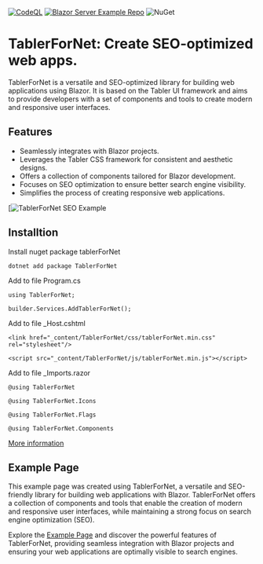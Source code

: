 [![CodeQL](https://github.com/Nix1983/TablerForNet/actions/workflows/github-code-scanning/codeql/badge.svg)](https://github.com/Nix1983/TablerForNet/actions/workflows/github-code-scanning/codeql)
[![Blazor Server Example Repo](https://img.shields.io/badge/Blazor%20Server%20Example-Repo-brightgreen?style=flat&logo=github)](https://github.com/Nix1983/BlazorServerTablerForNetExample)
![NuGet](https://img.shields.io/nuget/v/TablerForNet.svg)

# TablerForNet: Create SEO-optimized web apps.

TablerForNet is a versatile and SEO-optimized library for building web applications using Blazor. It is based on the Tabler UI framework and aims to provide developers with a set of components and tools to create modern and responsive user interfaces.

## Features

- Seamlessly integrates with Blazor projects.
- Leverages the Tabler CSS framework for consistent and aesthetic designs.
- Offers a collection of components tailored for Blazor development.
- Focuses on SEO optimization to ensure better search engine visibility.
- Simplifies the process of creating responsive web applications.
  
[![TablerForNet SEO Example](https://i.imgur.com/2V8eNf4.png)


## Installtion

Install nuget package tablerForNet

`dotnet add package TablerForNet`


Add to file Program.cs

`using TablerForNet;`

`builder.Services.AddTablerForNet();`



Add to file _Host.cshtml

`<link href="_content/TablerForNet/css/tablerForNet.min.css" rel="stylesheet"/>`

`<script src="_content/TablerForNet/js/tablerForNet.min.js"></script>`


Add to file _Imports.razor

`@using TablerForNet`

`@using TablerForNet.Icons`

`@using TablerForNet.Flags`

`@using TablerForNet.Components`


[More information](https://ghostlyInc.com/en-US/tabler-for-net-and-balzor-usage/)
  
## Example Page

This example page was created using TablerForNet, a versatile and SEO-friendly library for building web applications with Blazor. TablerForNet offers a collection of components and tools that enable the creation of modern and responsive user interfaces, while maintaining a strong focus on search engine optimization (SEO).

Explore the [Example Page](https://ghostlyInc.com) and discover the powerful features of TablerForNet, providing seamless integration with Blazor projects and ensuring your web applications are optimally visible to search engines.


